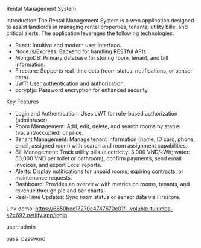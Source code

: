 Rental Management System

Introduction
The Rental Management System is a web application designed to assist landlords in managing rental properties, tenants, utility bills, and critical alerts. The application leverages the following technologies:
 - React: Intuitive and modern user interface.
 - Node.js/Express: Backend for handling RESTful APIs.
 - MongoDB: Primary database for storing room, tenant, and bill information.
 - Firestore: Supports real-time data (room status, notifications, or sensor data).
 - JWT: User authentication and authorization.
 - bcryptjs: Password encryption for enhanced security.

Key Features
 - Login and Authentication: Uses JWT for role-based authorization (admin/user).
 - Room Management: Add, edit, delete, and search rooms by status (vacant/occupied) or price.
 - Tenant Management: Manage tenant information (name, ID card, phone, email, assigned room) with search and room assignment capabilities.
 - Bill Management: Track utility bills (electricity: 3,000 VND/kWh; water: 50,000 VND per toilet or bathroom), confirm payments, send email invoices, and export Excel reports.
 - Alerts: Display notifications for unpaid rooms, expiring contracts, or maintenance requests.
 - Dashboard: Provides an overview with metrics on rooms, tenants, and revenue through pie and bar charts.
 - Real-Time Updates: Sync room status or sensor data via Firestore.

Link demo: https://6850bec17270c4747670c01f--voluble-tulumba-e2c692.netlify.app/login

user: admin

pass: password
